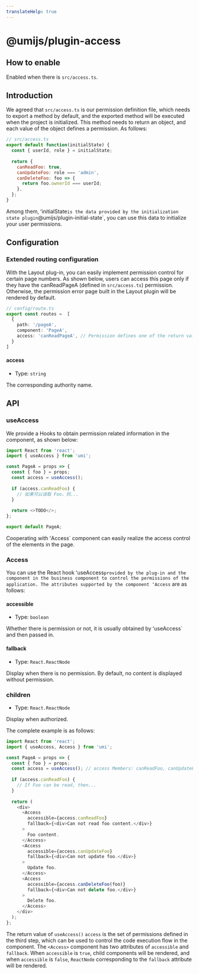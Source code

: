 ```yaml
---
translateHelp: true
---
```


# @umijs/plugin-access


## How to enable

Enabled when there is `src/access.ts`.

## Introduction

We agreed that `src/access.ts` is our permission definition file, which needs to export a method by default, and the exported method will be executed when the project is initialized. This method needs to return an object, and each value of the object defines a permission. As follows:

```javascript
// src/access.ts
export default function(initialState) {
  const { userId, role } = initialState;
 
  return {
    canReadFoo: true,
    canUpdateFoo: role === 'admin',
    canDeleteFoo: foo => {
      return foo.ownerId === userId;
    },
  };
}
```

Among them, ʻinitialState` is the data provided by the initialization state plugin `@umijs/plugin-initial-state`, you can use this data to initialize your user permissions.

## Configuration

### Extended routing configuration

With the Layout plug-in, you can easily implement permission control for certain page numbers. As shown below, users can access this page only if they have the canReadPageA (defined in `src/access.ts`) permission. Otherwise, the permission error page built in the Layout plugin will be rendered by default.

```typescript
// config/route.ts
export const routes =  [
  {
    path: '/pageA',
    component: 'PageA',
    access: 'canReadPageA', // Permission defines one of the return values key
  }
]
```

#### access

* Type: `string`

The corresponding authority name.

## API

### useAccess

We provide a Hooks to obtain permission related information in the component, as shown below:

```javascript
import React from 'react';
import { useAccess } from 'umi';

const PageA = props => {
  const { foo } = props;
  const access = useAccess();
 
  if (access.canReadFoo) {
    // 如果可以读取 Foo，则...
  }
 
  return <>TODO</>;
};

export default PageA;
```

Cooperating with ʻAccess` component can easily realize the access control of the elements in the page.

### Access

You can use the React hook ʻuseAccess` provided by the plug-in and the component `<Access />` in the business component to control the permissions of the application.
The attributes supported by the component ʻAccess` are as follows:

#### accessible

* Type: `boolean`

Whether there is permission or not, it is usually obtained by ʻuseAccess` and then passed in.

#### fallback

* Type: `React.ReactNode`

Display when there is no permission. By default, no content is displayed without permission.

### children

* Type: `React.ReactNode`

Display when authorized.

The complete example is as follows:

```javascript
import React from 'react';
import { useAccess, Access } from 'umi';

const PageA = props => {
  const { foo } = props;
  const access = useAccess(); // access Members: canReadFoo, canUpdateFoo, canDeleteFoo
 
  if (access.canReadFoo) {
    // If Foo can be read, then...
  }
 
  return (
    <div>
      <Access
        accessible={access.canReadFoo}
        fallback={<div>Can not read foo content.</div>}
      >
        Foo content.
      </Access>
      <Access
        accessible={access.canUpdateFoo}
        fallback={<div>Can not update foo.</div>}
      >
        Update foo.
      </Access>
      <Access
        accessible={access.canDeleteFoo(foo)}
        fallback={<div>Can not delete foo.</div>}
      >
        Delete foo.
      </Access>
    </div>
  );
};
```

The return value of `useAccess()` `access` is the set of permissions defined in the third step, which can be used to control the code execution flow in the component. The `<Access>` component has two attributes of `accessible` and `fallback`. When `accessible` is `true`, child components will be rendered, and when `accessible` is `false`, `ReactNode` corresponding to the `fallback` attribute will be rendered.
